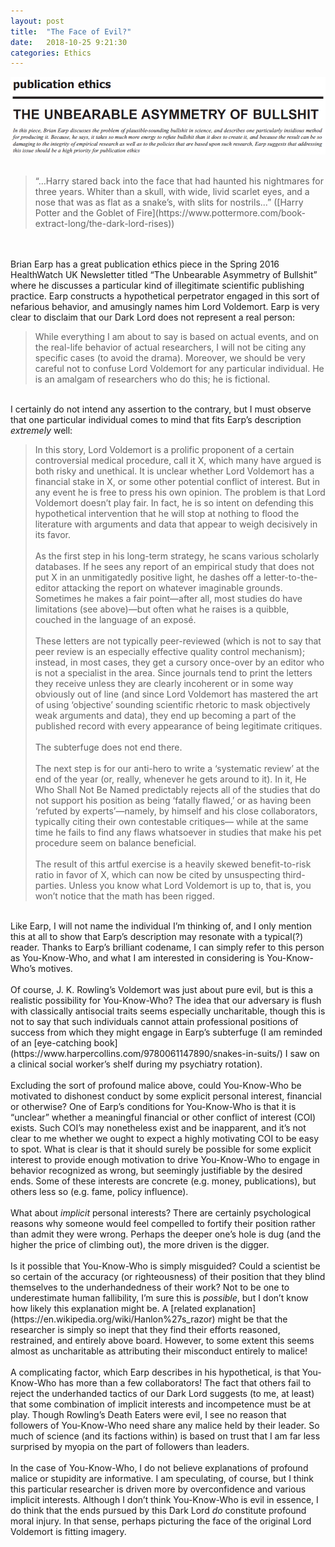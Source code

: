 ```yaml
---
layout: post
title:  "The Face of Evil?"
date:   2018-10-25 9:21:30
categories: Ethics
---
```

<img src="/images/Earp.png">
<br><br>
<blockquote>“…Harry stared back into the face that had haunted his nightmares for three years. Whiter than a skull, with wide, livid scarlet eyes, and a nose that was as flat as a snake’s, with slits for nostrils...” ([Harry Potter and the Goblet of Fire](https://www.pottermore.com/book-extract-long/the-dark-lord-rises))</blockquote>
<br><br>
Brian Earp has a great publication ethics piece in the Spring 2016 HealthWatch UK Newsletter titled “The Unbearable Asymmetry of Bullshit” where he discusses a particular kind of illegitimate scientific publishing practice. Earp constructs a hypothetical perpetrator engaged in this sort of nefarious behavior, and amusingly names him Lord Voldemort. Earp is very clear to disclaim that our Dark Lord does not represent a real person:
<br>
<blockquote>While everything I am about to say is based on actual events, and on the real-life behavior of actual researchers, I will not be citing any specific cases (to avoid the drama). Moreover, we should be very careful not to confuse Lord Voldemort for any particular individual. He is an amalgam of researchers who do this; he is fictional.</blockquote>
<br>
I certainly do not intend any assertion to the contrary, but I must observe that one particular individual comes to mind that fits Earp’s description <i>extremely</i> well:
<br>
<blockquote>In this story, Lord Voldemort is a prolific proponent of a certain controversial medical procedure, call it X, which many have argued is both risky and unethical. It is unclear whether Lord Voldemort has a financial stake in X, or some other potential conflict of interest. But in any event he is free to press his own opinion. The problem is that Lord Voldemort doesn’t play fair. In fact, he is so intent on defending this hypothetical intervention that he will stop at nothing to flood the literature with arguments and data that appear to weigh decisively in its favor. 
<br><br>
As the first step in his long-term strategy, he scans various scholarly databases. If he sees any report of an empirical study that does not put X in an unmitigatedly positive light, he dashes off a letter-to-the-editor attacking the report on whatever imaginable grounds. Sometimes he makes a fair point—after all, most studies do have limitations (see above)—but often what he raises is a quibble, couched in the language of an exposé.
<br><br>
These letters are not typically peer-reviewed (which is not to say that peer review is an especially effective quality control mechanism); instead, in most cases, they get a cursory once-over by an editor who is not a specialist in the area. Since journals tend to print the letters they receive unless they are clearly incoherent or in some way obviously out of line (and since Lord Voldemort has mastered the art of using ‘objective’ sounding scientific rhetoric to mask objectively weak arguments and data), they end up becoming a part of the published record with every appearance of being legitimate critiques.
<br><br>
The subterfuge does not end there.
<br><br>
The next step is for our anti-hero to write a ‘systematic review’ at the end of the year (or, really, whenever he gets around to it). In it, He Who Shall Not Be Named predictably rejects all of the studies that do not support his position as being ‘fatally flawed,’ or as having been ‘refuted by experts’—namely, by himself and his close collaborators, typically citing their own contestable critiques— while at the same time he fails to find any flaws whatsoever in studies that make his pet procedure seem on balance beneficial.
<br><br>
The result of this artful exercise is a heavily skewed benefit-to-risk ratio in favor of X, which can now be cited by unsuspecting third-parties. Unless you know what Lord Voldemort is up to, that is, you won’t notice that the math has been rigged.</blockquote>
<br>
Like Earp, I will not name the individual I’m thinking of, and I only mention this at all to show that Earp’s description may resonate with a typical(?) reader. Thanks to Earp’s brilliant codename, I can simply refer to this person as You-Know-Who, and what I am interested in considering is You-Know-Who’s motives.
<br><br>
Of course, J. K. Rowling’s Voldemort was just about pure evil, but is this a realistic possibility for You-Know-Who? The idea that our adversary is flush with classically antisocial traits seems especially uncharitable, though this is not to say that such individuals cannot attain professional positions of success from which they might engage in Earp’s subterfuge (I am reminded of an [eye-catching book](https://www.harpercollins.com/9780061147890/snakes-in-suits/) I saw on a clinical social worker’s shelf during my psychiatry rotation).
<br><br>
Excluding the sort of profound malice above, could You-Know-Who be motivated to dishonest conduct by some explicit personal interest, financial or otherwise? One of Earp’s conditions for You-Know-Who is that it is “unclear” whether a meaningful financial or other conflict of interest (COI) exists. Such COI’s may nonetheless exist and be inapparent, and it’s not clear to me whether we ought to expect a highly motivating COI to be easy to spot. What is clear is that it should surely be possible for some explicit interest to provide enough motivation to drive You-Know-Who to engage in behavior recognized as wrong, but seemingly justifiable by the desired ends. Some of these interests are concrete (e.g. money, publications), but others less so (e.g. fame, policy influence). 
<br><br>
What about <i>implicit</i> personal interests? There are certainly psychological reasons why someone would feel compelled to fortify their position rather than admit they were wrong. Perhaps the deeper one’s hole is dug (and the higher the price of climbing out), the more driven is the digger. 
<br><br>
Is it possible that You-Know-Who is simply misguided? Could a scientist be so certain of the accuracy (or righteousness) of their position that they blind themselves to the underhandedness of their work? Not to be one to underestimate human fallibility, I’m sure this is <i>possible</i>, but I don’t know how likely this explanation might be. A [related explanation](https://en.wikipedia.org/wiki/Hanlon%27s_razor) might be that the researcher is simply so inept that they find their efforts reasoned, restrained, and entirely above board. However, to some extent this seems almost as uncharitable as attributing their misconduct entirely to malice!
<br><br>
A complicating factor, which Earp describes in his hypothetical, is that You-Know-Who has more than a few collaborators! The fact that others fail to reject the underhanded tactics of our Dark Lord suggests (to me, at least) that some combination of implicit interests and incompetence must be at play. Though Rowling’s Death Eaters were evil, I see no reason that followers of You-Know-Who need share any malice held by their leader. So much of science (and its factions within) is based on trust that I am far less surprised by myopia on the part of followers than leaders.
<br><br>
In the case of You-Know-Who, I do not believe explanations of profound malice or stupidity are informative. I am speculating, of course, but I think this particular researcher is driven more by overconfidence and various implicit interests. Although I don’t think You-Know-Who is evil in essence, I do think that the ends pursued by this Dark Lord <i>do</i> constitute profound moral injury. In that sense, perhaps picturing the face of the original Lord Voldemort is fitting imagery.
